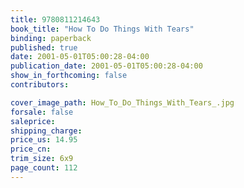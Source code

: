 ```yaml
---
title: 9780811214643
book_title: "How To Do Things With Tears"
binding: paperback
published: true
date: 2001-05-01T05:00:28-04:00
publication_date: 2001-05-01T05:00:28-04:00
show_in_forthcoming: false
contributors:

cover_image_path: How_To_Do_Things_With_Tears_.jpg
forsale: false
saleprice:
shipping_charge:
price_us: 14.95
price_cn:
trim_size: 6x9
page_count: 112
---
```


